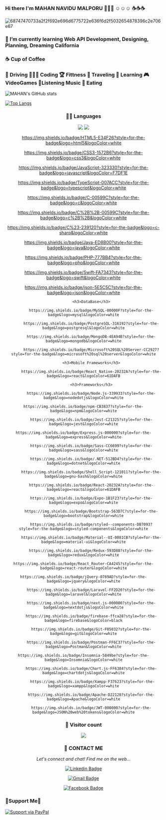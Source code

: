 ### Hi there I'm MAHAN NAVIDU MALPORU 💯💯💯 ☺️☺️☺️ ☕☕☕


![68747470733a2f2f692e696d6775722e636f6d2f5032654878396c2e706e67](https://user-images.githubusercontent.com/38897468/121206281-f6ba0300-c895-11eb-896f-0f6f29d74646.png)

### 🌱 I’m currently learning Web API Development,  Designing, Planning, Dreaming California
### ☕ Cup of Coffee
### 🚗 Driving  👨🏾‍💻 Coding  🏆 Fittness  🧳 Traveling  📖 Learning  🎮VideoGames  🎼Listening Music 🍕 Eating
         

<!--
**MAHANNAVIDU734/MAHANNAVIDU734** is a ✨ _special_ ✨ repository because its `README.md` (this file) appears on your GitHub profile.

Here are some ideas to get you started:

- 🔭 I’m currently working on ...
- 🌱 I’m currently learning ...
- 👯 I’m looking to collaborate on ...
- 🤔 I’m looking for help with ...
- 💬 Ask me about ...
- 📫 How to reach me: ...
- 😄 Pronouns: ...
- ⚡ Fun fact: ...
-->
![MAHAN's GitHub stats](https://github-readme-stats.vercel.app/api?username=MAHANNAVIDU734&show_icons=true&theme=dracula)


[![Top Langs](https://github-readme-stats.vercel.app/api/top-langs/?username=MAHANNAVIDU734&layout=dracula)](https://github.com/MAHANNAVIDU734&show_icons=true&theme=dracula)







<p align="center">
         

  <div align="center">
  <h3>🧑‍💻 Languages</h3>
	  
<img src="https://img.shields.io/badge/Python-FFD43B?style=for-the-badge&logo=python&logoColor=darkgreen" />
           
<img src="https://img.shields.io/badge/Python-3776AB?style=for-the-badge&logo=python&logoColor=white" />
           
https://img.shields.io/badge/HTML5-E34F26?style=for-the-badge&logo=html5&logoColor=white
           
https://img.shields.io/badge/CSS3-1572B6?style=for-the-badge&logo=css3&logoColor=white
           
https://img.shields.io/badge/JavaScript-323330?style=for-the-badge&logo=javascript&logoColor=F7DF1E
           
https://img.shields.io/badge/TypeScript-007ACC?style=for-the-badge&logo=typescript&logoColor=white
           
https://img.shields.io/badge/C-00599C?style=for-the-badge&logo=c&logoColor=white
           
https://img.shields.io/badge/C%2B%2B-00599C?style=for-the-badge&logo=c%2B%2B&logoColor=white
           
https://img.shields.io/badge/C%23-239120?style=for-the-badge&logo=c-sharp&logoColor=white

https://img.shields.io/badge/Java-ED8B00?style=for-the-badge&logo=java&logoColor=white
           
https://img.shields.io/badge/PHP-777BB4?style=for-the-badge&logo=php&logoColor=white
           
https://img.shields.io/badge/Swift-FA7343?style=for-the-badge&logo=swift&logoColor=white
           
https://img.shields.io/badge/json-5E5C5C?style=for-the-badge&logo=json&logoColor=white
           
           <h3>DataBase</h3>
           
           https://img.shields.io/badge/MySQL-00000F?style=for-the-badge&logo=mysql&logoColor=white
           
           https://img.shields.io/badge/PostgreSQL-316192?style=for-the-badge&logo=postgresql&logoColor=white
           
           https://img.shields.io/badge/MongoDB-4EA94B?style=for-the-badge&logo=mongodb&logoColor=white
           
           https://img.shields.io/badge/Microsoft%20SQL%20Server-CC2927?style=for-the-badge&logo=microsoft%20sql%20server&logoColor=white
           
           <h3>Mobile Frameworks</h3>
           
           https://img.shields.io/badge/React_Native-20232A?style=for-the-badge&logo=react&logoColor=61DAFB
           
           <h3>Frameworks</h3>
           
           https://img.shields.io/badge/Node.js-339933?style=for-the-badge&logo=nodedotjs&logoColor=white
           
	https://img.shields.io/badge/npm-CB3837?style=for-the-badge&logo=npm&logoColor=white
           
           https://img.shields.io/badge/Jest-C21325?style=for-the-badge&logo=jest&logoColor=white
           
	https://img.shields.io/badge/Express.js-000000?style=for-the-badge&logo=express&logoColor=white
           
           https://img.shields.io/badge/Sass-CC6699?style=for-the-badge&logo=sass&logoColor=white
           
           https://img.shields.io/badge/.NET-512BD4?style=for-the-badge&logo=dotnet&logoColor=white
           
           https://img.shields.io/badge/Shell_Script-121011?style=for-the-badge&logo=gnu-bash&logoColor=white
           
           https://img.shields.io/badge/React-20232A?style=for-the-badge&logo=react&logoColor=61DAFB
           
           https://img.shields.io/badge/Expo-1B1F23?style=for-the-badge&logo=expo&logoColor=white
           
           https://img.shields.io/badge/Bootstrap-563D7C?style=for-the-badge&logo=bootstrap&logoColor=white
           
           https://img.shields.io/badge/styled--components-DB7093?style=for-the-badge&logo=styled-components&logoColor=white
           
           https://img.shields.io/badge/Material--UI-0081CB?style=for-the-badge&logo=material-ui&logoColor=white
           
           https://img.shields.io/badge/Redux-593D88?style=for-the-badge&logo=redux&logoColor=white
           
	https://img.shields.io/badge/React_Router-CA4245?style=for-the-badge&logo=react-router&logoColor=white
           
	https://img.shields.io/badge/jQuery-0769AD?style=for-the-badge&logo=jquery&logoColor=white
           
           https://img.shields.io/badge/Laravel-FF2D20?style=for-the-badge&logo=laravel&logoColor=white
           
           https://img.shields.io/badge/next.js-000000?style=for-the-badge&logo=nextdotjs&logoColor=white
           
           https://img.shields.io/badge/firebase-ffca28?style=for-the-badge&logo=firebase&logoColor=black
           
           https://img.shields.io/badge/Git-F05032?style=for-the-badge&logo=git&logoColor=white
           
           https://img.shields.io/badge/Postman-FF6C37?style=for-the-badge&logo=Postman&logoColor=white
           
	https://img.shields.io/badge/Insomnia-5849be?style=for-the-badge&logo=Insomnia&logoColor=white
           
           https://img.shields.io/badge/Chart.js-FF6384?style=for-the-badge&logo=chartdotjs&logoColor=white
           
           	https://img.shields.io/badge/Xampp-F37623?style=for-the-badge&logo=xampp&logoColor=white
           
           https://img.shields.io/badge/Apache-D22128?style=for-the-badge&logo=Apache&logoColor=white
           
           https://img.shields.io/badge/JWT-000000?style=for-the-badge&logo=JSON%20web%20tokens&logoColor=white
	  
  </div>
  </p>
  <div align="center">
  <h3>💁 Visitor count</h3>
         
  <img src="https://profile-counter.glitch.me/MAHANNAVIDU734/count.svg" />
  </div>

<p align="center">
 
</p>

<div align="center">  
         <h3>🤙 CONTACT ME</h3>
  <i>Let's connect and chat! Find me on the web...</i>
           
[![Linkedin Badge](https://img.shields.io/badge/-Mahan_Navidu-blue?style=flat-square&logo=Linkedin&logoColor=white&link=https://www.linkedin.com/in/mahan-malporu-55538a1b5/)](https://www.linkedin.com/in/mahan-malporu-55538a1b5/)
           
[![Gmail Badge](https://img.shields.io/badge/mahan.navidu-c14438?style=flat-square&logo=Gmail&logoColor=white&link=mailto:mahan.navidu@gmail.com)](mailto:mahan.navidu@gmail.com/)

[![Facebook Badge](https://img.shields.io/badge/Mahan_Navidu-blue?style=flat-square&logo=Facebook&logoColor=white&link=https://www.facebook.com/mahan.navidu/)](https://www.facebook.com/mahan.navidu/)
         


 </div>  
 <div align="left">
         <h3>🤝Support Me🤝</h3>
         
[![Support via PayPal](https://cdn.rawgit.com/twolfson/paypal-github-button/1.0.0/dist/button.svg)](https://www.paypal.me/Mahanjet/)
         
 </div>

         
</p>


